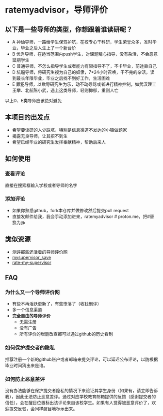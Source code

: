 # ratemyadvisor，导师评价


## 以下是一些导师的类型，你想跟着谁读研呢？
- A 神仙导师，一路给学生保驾护航，在校专心干科研，学生荣誉众多，准时毕业，毕业之后人生上了一个新台阶
- B 优秀导师，在适当范围内push学生，对课题精心指导，没有杂活，不会恶意延期学生
- C 普通导师，不怎么指导学生或者能力有限指导不了，不卡毕业，前途靠自己
- D 坑逼导师，将研究生视为自己的奴隶，7*24小时召唤，干不完的杂活，读到最长年限毕业，毕业之后找不到好工作，生活困难
- E 罪犯导师，以欺辱研究生为乐，动不动辱骂或者进行精神控制，如武汉理工王攀、北航陈小武，遇上这类导师，轻则抑郁，重则人亡

以上D、E类导师应该绝对避免

## 本项目的出发点
- 希望要读研的人少踩坑，特别是信息渠道不发达的小镇做题家
- 揭露无良导师，让其招不到生
- 希望已经毕业的研究生发挥奉献精神，帮助后来人


## 如何使用

### 查看评论
直接在搜索框输入学校或者导师的名字

### 添加评论
- 如果你熟悉github，fork本仓库并做修改然后提交pull request
- 直接发邮件给我，我会手动添加进来，ratemyadvisor # proton.me，把#替换为@


## 类似资源
- [测评那些还活着的导师评价网](https://zhuanlan.zhihu.com/p/514592085)
- [mysupervisor_save](https://github.com/wangzhiye-tiancai/mysupervisor_save)
- [rate-my-supervisor](https://github.com/apachecn/rate-my-supervisor)

## FAQ
### 为什么又一个导师评价网
- 有些不再活跃更新了，有些堕落了（收钱删评）
- 多一个信息渠道
- **完全自由的导师评价**
    - 无需注册
    - 没有广告
    - 所有评价的增删改查都可以通过github的历史看到

### 如何保护提交者的隐私
推荐注册一个新的github账户或者邮箱来提交评论，可以延迟公布评论，以防根据毕业时间猜出来是谁。

### 如何防止恶意差评
没有办法能够在保护提交者隐私的情况下来验证其学生身份（如果有，请立即告诉我），因此无法防止恶意差评。通过对应学校教育邮箱提供的反馈（感谢提交者的信任），会在醒目位置标出该评论来自该校学生。如果有人觉得被恶意评价了，欢迎提交反驳，会同样醒目地标示出来。



